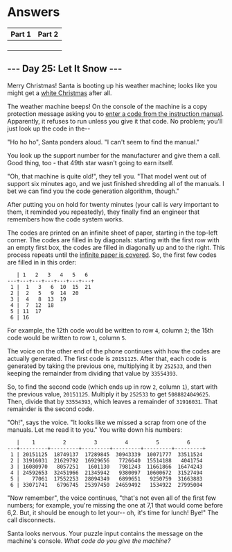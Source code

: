 # Answers

|    Part 1     |   Part 2   |
|---------------|------------|
| ` ` | ` ` |

## --- Day 25: Let It Snow ---

Merry Christmas! Santa is booting up his weather machine; looks like you might get a [white Christmas](https://adventofcode.com/2015/day/1) after all.

The weather machine beeps! On the console of the machine is a copy protection message asking you to [enter a code from the instruction manual](https://en.wikipedia.org/wiki/Copy_protection#Early_video_games). Apparently, it refuses to run unless you give it that code. No problem; you'll just look up the code in the--

"Ho ho ho", Santa ponders aloud. "I can't seem to find the manual."

You look up the support number for the manufacturer and give them a call. Good thing, too - that 49th star wasn't going to earn itself.

"Oh, that machine is quite old!", they tell you. "That model went out of support six minutes ago, and we just finished shredding all of the manuals. I bet we can find you the code generation algorithm, though."

After putting you on hold for twenty minutes (your call is _very_ important to them, it reminded you repeatedly), they finally find an engineer that remembers how the code system works.

The codes are printed on an infinite sheet of paper, starting in the top-left corner. The codes are filled in by diagonals: starting with the first row with an empty first box, the codes are filled in diagonally up and to the right. This process repeats until the [infinite paper is covered](https://en.wikipedia.org/wiki/Cantor's_diagonal_argument). So, the first few codes are filled in in this order:

       | 1   2   3   4   5   6  
    ---+---+---+---+---+---+---+
     1 |  1   3   6  10  15  21
     2 |  2   5   9  14  20
     3 |  4   8  13  19
     4 |  7  12  18
     5 | 11  17
     6 | 16
    

For example, the 12th code would be written to row `4`, column `2`; the 15th code would be written to row `1`, column `5`.

The voice on the other end of the phone continues with how the codes are actually generated. The first code is `20151125`. After that, each code is generated by taking the previous one, multiplying it by `252533`, and then keeping the remainder from dividing that value by `33554393`.

So, to find the second code (which ends up in row `2`, column `1`), start with the previous value, `20151125`. Multiply it by `252533` to get `5088824049625`. Then, divide that by `33554393`, which leaves a remainder of `31916031`. That remainder is the second code.

"Oh!", says the voice. "It looks like we missed a scrap from one of the manuals. Let me read it to you." You write down his numbers:

       |    1         2         3         4         5         6
    ---+---------+---------+---------+---------+---------+---------+
     1 | 20151125  18749137  17289845  30943339  10071777  33511524
     2 | 31916031  21629792  16929656   7726640  15514188   4041754
     3 | 16080970   8057251   1601130   7981243  11661866  16474243
     4 | 24592653  32451966  21345942   9380097  10600672  31527494
     5 |    77061  17552253  28094349   6899651   9250759  31663883
     6 | 33071741   6796745  25397450  24659492   1534922  27995004
    

"Now remember", the voice continues, "that's not even all of the first few numbers; for example, you're missing the one at 7,1 that would come before 6,2. But, it should be enough to let your-- oh, it's time for lunch! Bye!" The call disconnects.

Santa looks nervous. Your puzzle input contains the message on the machine's console. _What code do you give the machine?_
